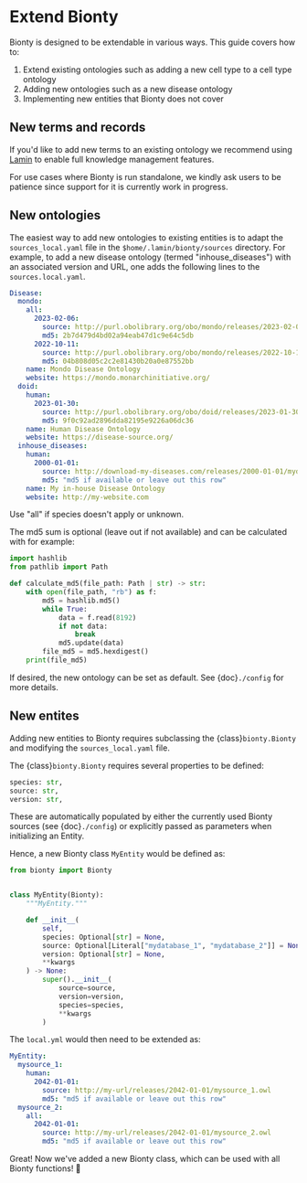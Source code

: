 # Extend Bionty

Bionty is designed to be extendable in various ways. This guide covers how to:

1. Extend existing ontologies such as adding a new cell type to a cell type ontology
2. Adding new ontologies such as a new disease ontology
3. Implementing new entities that Bionty does not cover

## New terms and records

If you'd like to add new terms to an existing ontology we recommend using [Lamin](https://lamin.ai/docs) to enable full knowledge management features.

For use cases where Bionty is run standalone, we kindly ask users to be patience since support for it is currently work in progress.

## New ontologies

The easiest way to add new ontologies to existing entities is to adapt the `sources_local.yaml` file in the `$home/.lamin/bionty/sources` directory.
For example, to add a new disease ontology (termed "inhouse_diseases") with an associated version and URL, one adds the following lines to the `sources.local.yaml`.

```yaml
Disease:
  mondo:
    all:
      2023-02-06:
        source: http://purl.obolibrary.org/obo/mondo/releases/2023-02-06/mondo.owl
        md5: 2b7d479d4bd02a94eab47d1c9e64c5db
      2022-10-11:
        source: http://purl.obolibrary.org/obo/mondo/releases/2022-10-11/mondo.owl
        md5: 04b808d05c2c2e81430b20a0e87552bb
    name: Mondo Disease Ontology
    website: https://mondo.monarchinitiative.org/
  doid:
    human:
      2023-01-30:
        source: http://purl.obolibrary.org/obo/doid/releases/2023-01-30/doid.obo
        md5: 9f0c92ad2896dda82195e9226a06dc36
    name: Human Disease Ontology
    website: https://disease-source.org/
  inhouse_diseases:
    human:
      2000-01-01:
        source: http://download-my-diseases.com/releases/2000-01-01/mydiseases.owl
        md5: "md5 if available or leave out this row"
    name: My in-house Disease Ontology
    website: http://my-website.com
```

Use "all" if species doesn't apply or unknown.

The md5 sum is optional (leave out if not available) and can be calculated with for example:

```python
import hashlib
from pathlib import Path

def calculate_md5(file_path: Path | str) -> str:
    with open(file_path, "rb") as f:
        md5 = hashlib.md5()
        while True:
            data = f.read(8192)
            if not data:
                break
            md5.update(data)
        file_md5 = md5.hexdigest()
    print(file_md5)
```

If desired, the new ontology can be set as default. See {doc}`./config` for more details.

## New entites

Adding new entities to Bionty requires subclassing the {class}`bionty.Bionty` and modifying the `sources_local.yaml` file.

The {class}`bionty.Bionty` requires several properties to be defined:

```python
species: str,
source: str,
version: str,
```

These are automatically populated by either the currently used Bionty sources (see {doc}`./config`) or explicitly passed as parameters when initializing an Entity.

Hence, a new Bionty class `MyEntity` would be defined as:

```python
from bionty import Bionty


class MyEntity(Bionty):
    """MyEntity."""

    def __init__(
        self,
        species: Optional[str] = None,
        source: Optional[Literal["mydatabase_1", "mydatabase_2"]] = None,
        version: Optional[str] = None,
        **kwargs
    ) -> None:
        super().__init__(
            source=source,
            version=version,
            species=species,
            **kwargs
        )
```

The `local.yml` would then need to be extended as:

```yaml
MyEntity:
  mysource_1:
    human:
      2042-01-01:
        source: http://my-url/releases/2042-01-01/mysource_1.owl
        md5: "md5 if available or leave out this row"
  mysource_2:
    all:
      2042-01-01:
        source: http://my-url/releases/2042-01-01/mysource_2.owl
        md5: "md5 if available or leave out this row"
```

Great! Now we've added a new Bionty class, which can be used with all Bionty functions! 🎉
